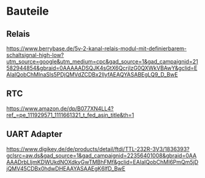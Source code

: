 # Bauteile

## Relais
https://www.berrybase.de/5v-2-kanal-relais-modul-mit-definierbarem-schaltsignal-high-low?utm_source=google&utm_medium=cpc&gad_source=1&gad_campaignid=21582944854&gbraid=0AAAAADSQJK4sGtX6QcrjIzG0QXWkVBAwY&gclid=EAIaIQobChMInaSls5PDjQMVdZCDBx2IlyfAEAQYASABEgLQ9_D_BwE

## RTC
https://www.amazon.de/dp/B077XN4LL4?ref_=pe_111929571_1111661321_t_fed_asin_title&th=1

## UART Adapter
https://www.digikey.de/de/products/detail/ftdi/TTL-232R-3V3/1836393?gclsrc=aw.ds&gad_source=1&gad_campaignid=22356401008&gbraid=0AAAAADrbLljmKDWUkdNOXdkyGwTMBhFMf&gclid=EAIaIQobChMI6PmQm5jDjQMV45CDBx0hdwDHEAAYASAAEgK6lfD_BwE
